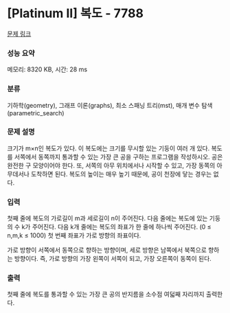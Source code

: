 # [Platinum II] 복도 - 7788 

[문제 링크](https://www.acmicpc.net/problem/7788) 

### 성능 요약

메모리: 8320 KB, 시간: 28 ms

### 분류

기하학(geometry), 그래프 이론(graphs), 최소 스패닝 트리(mst), 매개 변수 탐색(parametric_search)

### 문제 설명

<p>크기가 m×n인 복도가 있다. 이 복도에는 크기를 무시할 있는 기둥이 여러 개 있다. 복도를 서쪽에서 동쪽까지 통과할 수 있는 가장 큰 공을 구하는 프로그램을 작성하시오. 공은 완전한 구 모양이어야 한다. 또, 서쪽의 아무 위치에서나 시작할 수 있고, 가장 동쪽의 아무데서나 도착하면 된다. 복도의 높이는 매우 높기 때문에, 공이 천장에 닿는 경우는 없다. </p>

### 입력 

 <p>첫째 줄에 복도의 가로길이 m과 세로길이 n이 주어진다. 다음 줄에는 복도에 있는 기둥의 수 k가 주어진다. 다음 k개 줄에는 복도의 좌표가 한 줄에 하나씩 주어진다. (0 ≤ n,m,k ≤ 1000) 첫 번째 좌표가 가로 방향의 좌표이다.</p>

<p>가로 방향이 서쪽에서 동쪽으로 향하는 방향이며, 세로 방향은 남쪽에서 북쪽으로 향하는 방향이다. 즉, 가로 방향의 가장 왼쪽이 서쪽이 되고, 가장 오른쪽이 동쪽이 된다.</p>

### 출력 

 <p>첫째 줄에 복도를 통과할 수 있는 가장 큰 공의 반지름을 소수점 여덟째 자리까지 출력한다.</p>

